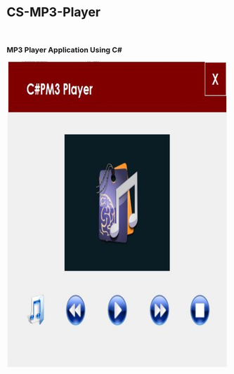 # CS-MP3-Player

<br/>

### MP3 Player Application Using C#

<p align="center">

  <img src="https://github.com/aliashfak178/PICS/blob/main/PICS/mp3.JPG" alt="Coder JPG" width="500" height="700">
  
</p>

